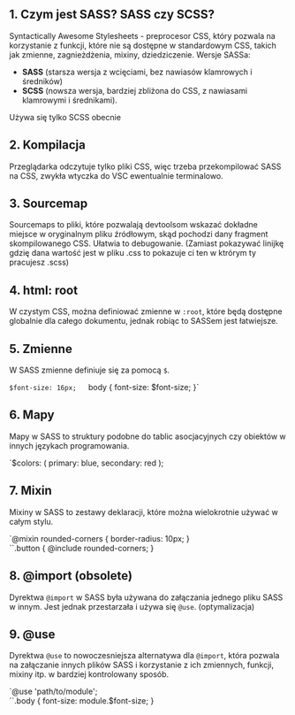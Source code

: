 ## 1. Czym jest SASS? SASS czy SCSS?

Syntactically Awesome Stylesheets - preprocesor CSS, który pozwala na korzystanie z funkcji, które nie są dostępne w standardowym CSS, takich jak zmienne, zagnieżdżenia, mixiny, dziedziczenie.
Wersje SASSa:
- **SASS** (starsza wersja z wcięciami, bez nawiasów klamrowych i średników)
- **SCSS** (nowsza wersja, bardziej zbliżona do CSS, z nawiasami klamrowymi i średnikami).

Używa się tylko SCSS obecnie

## 2. Kompilacja

Przeglądarka odczytuje tylko pliki CSS, więc trzeba przekompilować SASS na CSS, zwykła wtyczka do VSC ewentualnie terminalowo.

## 3. Sourcemap

Sourcemaps to pliki, które pozwalają devtoolsom  wskazać dokładne miejsce w oryginalnym pliku źródłowym, skąd pochodzi dany fragment skompilowanego CSS. Ułatwia to debugowanie.
(Zamiast pokazywać linijkę gdzię dana wartość jest w pliku .css to pokazuje ci ten w ktrórym ty pracujesz .scss)

## 4. html: root

W czystym CSS, można definiować zmienne w `:root`, które będą dostępne globalnie dla całego dokumentu, jednak robiąc to SASSem jest łatwiejsze.
## 5. Zmienne

W SASS zmienne definiuje się za pomocą `$`.

`$font-size: 16px;  
`body {     font-size: $font-size; }`

## 6. Mapy

Mapy w SASS to struktury podobne do tablic asocjacyjnych czy obiektów w innych językach programowania.

`$colors: (     primary: blue,     secondary: red );

## 7. Mixin

Mixiny w SASS to zestawy deklaracji, które można wielokrotnie używać w całym stylu.


`@mixin rounded-corners {     border-radius: 10px; }  
``.button {     @include rounded-corners; }

## 8. @import (obsolete)

Dyrektwa `@import` w SASS była używana do załączania jednego pliku SASS w innym. Jest jednak przestarzała i używa się `@use`. (optymalizacja)

## 9. @use

Dyrektwa `@use` to nowoczesniejsza alternatywa dla `@import`, która pozwala na załączanie innych plików SASS i korzystanie z ich zmiennych, funkcji, mixiny itp. w bardziej kontrolowany sposób.

`@use 'path/to/module';  
``.body {     font-size: module.$font-size; }